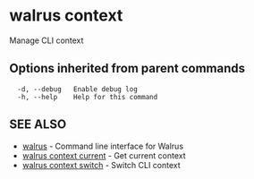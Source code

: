 # walrus context

Manage CLI context

## Options inherited from parent commands

```
  -d, --debug   Enable debug log
  -h, --help    Help for this command
```

## SEE ALSO

* [walrus](../walrus)	 - Command line interface for Walrus
* [walrus context current](walrus_context_current)	 - Get current context
* [walrus context switch](walrus_context_switch)	 - Switch CLI context


